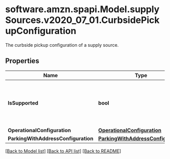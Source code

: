 # software.amzn.spapi.Model.supplySources.v2020_07_01.CurbsidePickupConfiguration
The curbside pickup configuration of a supply source.

## Properties

Name | Type | Description | Notes
------------ | ------------- | ------------- | -------------
**IsSupported** | **bool** | When true, curbside pickup is supported by the supply source. | [optional] 
**OperationalConfiguration** | [**OperationalConfiguration**](OperationalConfiguration.md) |  | [optional] 
**ParkingWithAddressConfiguration** | [**ParkingWithAddressConfiguration**](ParkingWithAddressConfiguration.md) |  | [optional] 

[[Back to Model list]](../README.md#documentation-for-models) [[Back to API list]](../README.md#documentation-for-api-endpoints) [[Back to README]](../README.md)

